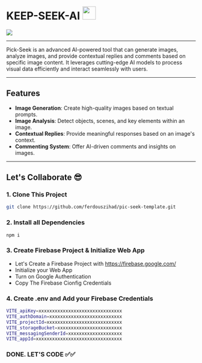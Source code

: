# KEEP-SEEK-AI <img width="35px" src="https://img.icons8.com/?size=96&id=8gR77jBNhfyz&format=png"/>

<img src="https://i.ibb.co.com/k2kj2Q0p/Screenshot-3.png"/>

---

Pick-Seek is an advanced AI-powered tool that can generate images, analyze images, and provide contextual replies and comments based on specific image content. It leverages cutting-edge AI models to process visual data efficiently and interact seamlessly with users.

---

## Features

- **Image Generation**: Create high-quality images based on textual prompts.
- **Image Analysis**: Detect objects, scenes, and key elements within an image.
- **Contextual Replies**: Provide meaningful responses based on an image's context.
- **Commenting System**: Offer AI-driven comments and insights on images.

---

## Let's Collaborate 😎

### 1. Clone This Project

```bash
git clone https://github.com/ferdouszihad/pic-seek-template.git
```

### 2. Install all Dependencies

```bash
npm i
```

### 3. Create Firebase Project & Initialize Web App

- Let's Create a Firebase Project with https://firebase.google.com/
- Initialize your Web App
- Turn on Google Authentication
- Copy The Firebase Cionfig Credentials

### 4. Create .env and Add your Firebase Credentials

```bash
VITE_apiKey=xxxxxxxxxxxxxxxxxxxxxxxxxxxxxxx
VITE_authDomain=xxxxxxxxxxxxxxxxxxxxxxxxxxx
VITE_projectId=xxxxxxxxxxxxxxxxxxxxxxxxxxxx
VITE_storageBucket=xxxxxxxxxxxxxxxxxxxxxxxx
VITE_messagingSenderId=xxxxxxxxxxxxxxxxxxxx
VITE_appId=xxxxxxxxxxxxxxxxxxxxxxxxxxxxxxxx
```

### DONE. LET'S CODE ✅✅

